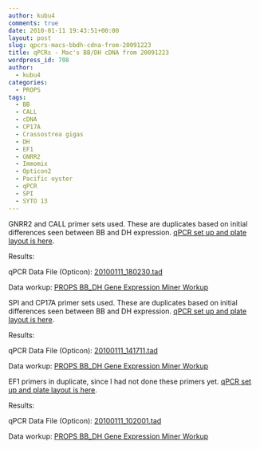 ```yaml
---
author: kubu4
comments: true
date: 2010-01-11 19:43:51+00:00
layout: post
slug: qpcrs-macs-bbdh-cdna-from-20091223
title: qPCRs - Mac's BB/DH cDNA from 20091223
wordpress_id: 708
author:
  - kubu4
categories:
  - PROPS
tags:
  - BB
  - CALL
  - cDNA
  - CP17A
  - Crassostrea gigas
  - DH
  - EF1
  - GNRR2
  - Immomix
  - Opticon2
  - Pacific oyster
  - qPCR
  - SPI
  - SYTO 13
---
```


GNRR2 and CALL primer sets used. These are duplicates based on initial differences seen between BB and DH expression. [qPCR set up and plate layout is here](http://eagle.fish.washington.edu/Arabidopsis/Notebook%20Workup%20Files/20100111-03.jpg).

Results:

qPCR Data File (Opticon): [20100111_180230.tad](http://eagle.fish.washington.edu/Arabidopsis/qPCR/Opticon/20100111_180230.tad)

Data workup: [PROPS BB_DH Gene Expression Miner Workup](https://docs.google.com/spreadsheet/ccc?key=0AmS_90rPaQMzdHNfWS1oUHUxNFNwci1zcmhhWjhzZnc&usp=sharing)



SPI and CP17A primer sets used. These are duplicates based on initial differences seen between BB and DH expression. [qPCR set up and plate layout is here](http://eagle.fish.washington.edu/Arabidopsis/Notebook%20Workup%20Files/20100111-02.jpg).

Results:

qPCR Data File (Opticon): [20100111_141711.tad](http://eagle.fish.washington.edu/Arabidopsis/qPCR/Opticon/20100111_141711.tad)

Data workup: [PROPS BB_DH Gene Expression Miner Workup](https://docs.google.com/spreadsheet/ccc?key=0AmS_90rPaQMzdHNfWS1oUHUxNFNwci1zcmhhWjhzZnc&usp=sharing)



EF1 primers in duplicate, since I had not done these primers yet. [qPCR set up and plate layout is here](http://eagle.fish.washington.edu/Arabidopsis/Notebook%20Workup%20Files/20100111-01.jpg).

Results:

qPCR Data File (Opticon): [20100111_102001.tad](http://eagle.fish.washington.edu/Arabidopsis/qPCR/Opticon/20100111_102001.tad)

Data workup: [PROPS BB_DH Gene Expression Miner Workup](https://docs.google.com/spreadsheet/ccc?key=0AmS_90rPaQMzdHNfWS1oUHUxNFNwci1zcmhhWjhzZnc&usp=sharing)


